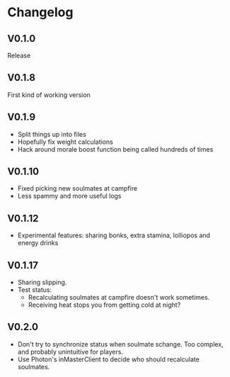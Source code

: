 # Changelog

## V0.1.0

Release

## V0.1.8

First kind of working version

## V0.1.9

* Split things up into files
* Hopefully fix weight calculations
* Hack around morale boost function being called hundreds of times

## V0.1.10

* Fixed picking new soulmates at campfire
* Less spammy and more useful logs

## V0.1.12

* Experimental features: sharing bonks, extra stamina, lolliopos and energy drinks

## V0.1.17

* Sharing slipping.
* Test status:
  * Recalculating soulmates at campfire doesn't work sometimes.
  * Receiving heat stops you from getting cold at night?

## V0.2.0

* Don't try to synchronize status when soulmate schange. Too complex, and
  probably unintuitive for players.
* Use Photon's inMasterClient to decide who should recalculate soulmates.
